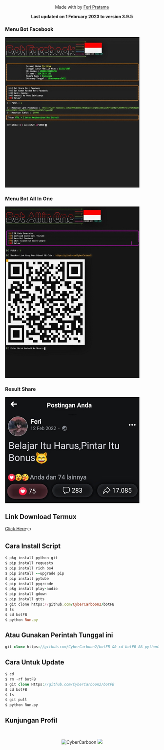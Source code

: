 <p align="center">
  Made with  by <a href="https://github.com/CyberCarboon2">Feri Pratama</a>
</p>
<p align="center">
 <b>Last updated on 1 February 2023 to version 3.9.5</b>


### Menu Bot Facebook
 <img src="https://github.com/CyberCarboon2/FileServer/blob/main/BotFacebook.jpg" width="440" title="Menu" alt="Menu">
</p>

### Menu Bot All In One 
 <img src="https://github.com/CyberCarboon2/FileServer/blob/main/BotAllInOne.jpg" width="440" title="menu" alt="BotAllInOne">

### Result Share
 <img src="https://github.com/CyberCarboon/botFB/blob/main/hasil.jpg" width="440" title="Hasil" alt="Hasil">
</p>

## Link Download Termux
[Click Here](https://f-droid.org/repo/com.termux_118.apk)👈
## Cara Install Script
```ruby
$ pkg install python git
$ pip install requests
$ pip install rich bs4
$ pip install --upgrade pip
$ pip install pytube
$ pip install pyqrcode
$ pkg install play-audio
$ pip install gdown
$ pip install gtts
$ git clone https://github.com/CyberCarboon2/botFB
$ ls
$ cd botFB
$ python Run.py
```

## Atau Gunakan Perintah Tunggal ini
```php
git clone https://github.com/CyberCarboon2/botFB && cd botFB && python3 Run.py
```

## Cara Untuk Update 
```php
$ cd
$ rm -rf botFB
$ git clone Https://github.com/CyberCarboon2/botFB
$ cd botFB
$ ls
$ git pull
$ python Run.py
```
## Kunjungan Profil
<br><p align='center'><img src="https://komarev.com/ghpvc/?username=CyberCarboon2&label=Total%20Profile%20Visitor&color=071A2C&style=for-the-badge" alt="CyberCarboon" />
<a href="https://api.daily.dev/get?r=CyberCarboon2"><img src="https://opencollective.com/vuejs/contributors.svg?width=900" /></a>
<p align='center'><a href="https://api.daily.dev/get?r=CyberCarboon2">
<p align="center">
